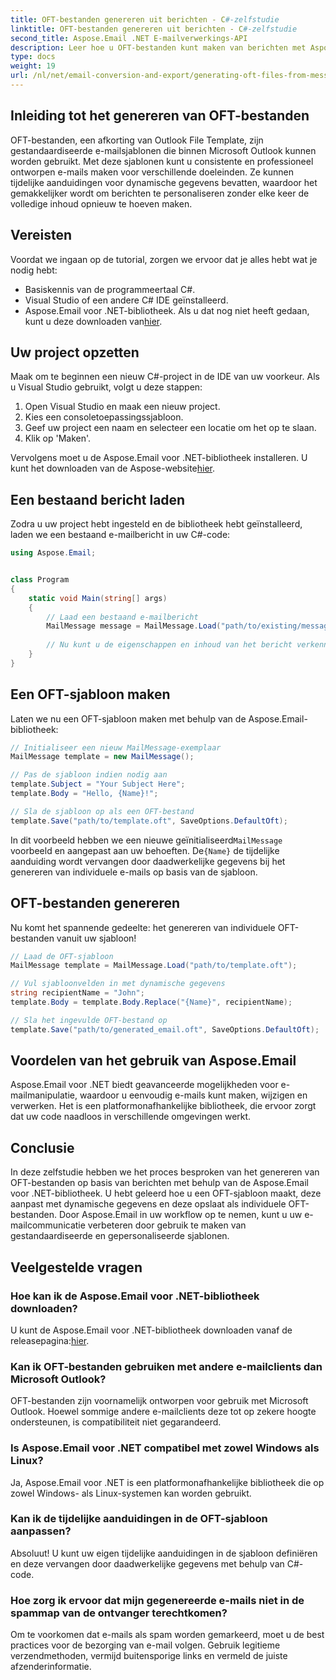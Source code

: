 ```yaml
---
title: OFT-bestanden genereren uit berichten - C#-zelfstudie
linktitle: OFT-bestanden genereren uit berichten - C#-zelfstudie
second_title: Aspose.Email .NET E-mailverwerkings-API
description: Leer hoe u OFT-bestanden kunt maken van berichten met Aspose.Email voor .NET. Stapsgewijze handleiding met broncode voor het efficiënt genereren van e-mailsjablonen.
type: docs
weight: 19
url: /nl/net/email-conversion-and-export/generating-oft-files-from-messages-csharp-tutorial/
---
```


## Inleiding tot het genereren van OFT-bestanden

OFT-bestanden, een afkorting van Outlook File Template, zijn gestandaardiseerde e-mailsjablonen die binnen Microsoft Outlook kunnen worden gebruikt. Met deze sjablonen kunt u consistente en professioneel ontworpen e-mails maken voor verschillende doeleinden. Ze kunnen tijdelijke aanduidingen voor dynamische gegevens bevatten, waardoor het gemakkelijker wordt om berichten te personaliseren zonder elke keer de volledige inhoud opnieuw te hoeven maken.

## Vereisten

Voordat we ingaan op de tutorial, zorgen we ervoor dat je alles hebt wat je nodig hebt:

- Basiskennis van de programmeertaal C#.
- Visual Studio of een andere C# IDE geïnstalleerd.
-  Aspose.Email voor .NET-bibliotheek. Als u dat nog niet heeft gedaan, kunt u deze downloaden van[hier](https://releases.aspose.com/email/net).

## Uw project opzetten

Maak om te beginnen een nieuw C#-project in de IDE van uw voorkeur. Als u Visual Studio gebruikt, volgt u deze stappen:

1. Open Visual Studio en maak een nieuw project.
2. Kies een consoletoepassingssjabloon.
3. Geef uw project een naam en selecteer een locatie om het op te slaan.
4. Klik op 'Maken'.

 Vervolgens moet u de Aspose.Email voor .NET-bibliotheek installeren. U kunt het downloaden van de Aspose-website[hier](https://releases.aspose.com/email/net).

## Een bestaand bericht laden

Zodra u uw project hebt ingesteld en de bibliotheek hebt geïnstalleerd, laden we een bestaand e-mailbericht in uw C#-code:

```csharp
using Aspose.Email;


class Program
{
    static void Main(string[] args)
    {
        // Laad een bestaand e-mailbericht
        MailMessage message = MailMessage.Load("path/to/existing/message.eml");
        
        // Nu kunt u de eigenschappen en inhoud van het bericht verkennen
    }
}
```

## Een OFT-sjabloon maken

Laten we nu een OFT-sjabloon maken met behulp van de Aspose.Email-bibliotheek:

```csharp
// Initialiseer een nieuw MailMessage-exemplaar
MailMessage template = new MailMessage();

// Pas de sjabloon indien nodig aan
template.Subject = "Your Subject Here";
template.Body = "Hello, {Name}!";

// Sla de sjabloon op als een OFT-bestand
template.Save("path/to/template.oft", SaveOptions.DefaultOft);
```

 In dit voorbeeld hebben we een nieuwe geïnitialiseerd`MailMessage` voorbeeld en aangepast aan uw behoeften. De`{Name}` de tijdelijke aanduiding wordt vervangen door daadwerkelijke gegevens bij het genereren van individuele e-mails op basis van de sjabloon.

## OFT-bestanden genereren

Nu komt het spannende gedeelte: het genereren van individuele OFT-bestanden vanuit uw sjabloon!

```csharp
// Laad de OFT-sjabloon
MailMessage template = MailMessage.Load("path/to/template.oft");

// Vul sjabloonvelden in met dynamische gegevens
string recipientName = "John";
template.Body = template.Body.Replace("{Name}", recipientName);

// Sla het ingevulde OFT-bestand op
template.Save("path/to/generated_email.oft", SaveOptions.DefaultOft);
```

## Voordelen van het gebruik van Aspose.Email

Aspose.Email voor .NET biedt geavanceerde mogelijkheden voor e-mailmanipulatie, waardoor u eenvoudig e-mails kunt maken, wijzigen en verwerken. Het is een platformonafhankelijke bibliotheek, die ervoor zorgt dat uw code naadloos in verschillende omgevingen werkt.

## Conclusie

In deze zelfstudie hebben we het proces besproken van het genereren van OFT-bestanden op basis van berichten met behulp van de Aspose.Email voor .NET-bibliotheek. U hebt geleerd hoe u een OFT-sjabloon maakt, deze aanpast met dynamische gegevens en deze opslaat als individuele OFT-bestanden. Door Aspose.Email in uw workflow op te nemen, kunt u uw e-mailcommunicatie verbeteren door gebruik te maken van gestandaardiseerde en gepersonaliseerde sjablonen.

## Veelgestelde vragen

### Hoe kan ik de Aspose.Email voor .NET-bibliotheek downloaden?

 U kunt de Aspose.Email voor .NET-bibliotheek downloaden vanaf de releasepagina:[hier](https://releases.aspose.com/email/net).

### Kan ik OFT-bestanden gebruiken met andere e-mailclients dan Microsoft Outlook?

OFT-bestanden zijn voornamelijk ontworpen voor gebruik met Microsoft Outlook. Hoewel sommige andere e-mailclients deze tot op zekere hoogte ondersteunen, is compatibiliteit niet gegarandeerd.

### Is Aspose.Email voor .NET compatibel met zowel Windows als Linux?

Ja, Aspose.Email voor .NET is een platformonafhankelijke bibliotheek die op zowel Windows- als Linux-systemen kan worden gebruikt.

### Kan ik de tijdelijke aanduidingen in de OFT-sjabloon aanpassen?

Absoluut! U kunt uw eigen tijdelijke aanduidingen in de sjabloon definiëren en deze vervangen door daadwerkelijke gegevens met behulp van C#-code.

### Hoe zorg ik ervoor dat mijn gegenereerde e-mails niet in de spammap van de ontvanger terechtkomen?

Om te voorkomen dat e-mails als spam worden gemarkeerd, moet u de best practices voor de bezorging van e-mail volgen. Gebruik legitieme verzendmethoden, vermijd buitensporige links en vermeld de juiste afzenderinformatie.